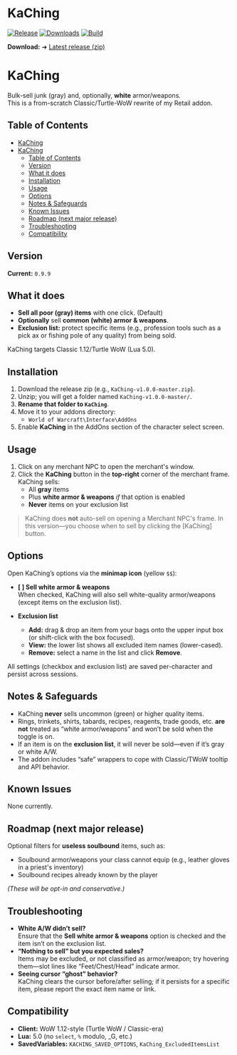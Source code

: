 # KaChing

[![Release](https://img.shields.io/github/v/release/mtp1032/KaChing?sort=semver)](https://github.com/mtp1032/KaChing/releases/latest)
[![Downloads](https://img.shields.io/github/downloads/mtp1032/KaChing/total)](https://github.com/mtp1032/KaChing/releases)
[![Build](https://github.com/mtp1032/KaChing/actions/workflows/build_kaching.yaml/badge.svg)](https://github.com/mtp1032/KaChing/actions/workflows/build_kaching.yaml)

**Download:** ➜ [Latest release (zip)](https://github.com/mtp1032/KaChing/releases/latest)


# KaChing

Bulk-sell junk (gray) and, optionally, **white** armor/weapons.  
This is a from-scratch Classic/Turtle-WoW rewrite of my Retail addon.

## Table of Contents
- [KaChing](#kaching)
- [KaChing](#kaching-1)
  - [Table of Contents](#table-of-contents)
  - [Version](#version)
  - [What it does](#what-it-does)
  - [Installation](#installation)
  - [Usage](#usage)
  - [Options](#options)
  - [Notes \& Safeguards](#notes--safeguards)
  - [Known Issues](#known-issues)
  - [Roadmap (next major release)](#roadmap-next-major-release)
  - [Troubleshooting](#troubleshooting)
  - [Compatibility](#compatibility)

## Version

**Current:** `0.9.9`

## What it does

- **Sell all poor (gray) items** with one click. (Default)
- **Optionally** sell **common (white) armor & weapons**.
- **Exclusion list:** protect specific items (e.g., profession tools such as a pick ax or fishing pole of any quality) from being sold.

KaChing targets Classic 1.12/Turtle WoW (Lua 5.0).

## Installation

1. Download the release zip (e.g., `KaChing-v1.0.0-master.zip`).
2. Unzip; you will get a folder named `KaChing-v1.0.0-master/`.
3. **Rename that folder to `KaChing`**.
4. Move it to your addons directory:
   - `World of Warcraft\Interface\AddOns`
5. Enable **KaChing** in the AddOns section of the character select screen.

## Usage

1. Click on any merchant NPC to open the merchant's window.
2. Click the **KaChing** button in the **top-right** corner of the merchant frame.  
   KaChing sells:
   - All **gray** items
   - Plus **white armor & weapons** *if* that option is enabled
   - **Never** items on your exclusion list

> KaChing does **not** auto-sell on opening a Merchant NPC's frame. In this version—you choose when to sell by clicking the [KaChing] button.

## Options

Open KaChing’s options via the **minimap icon** (yellow `$$`):

- **[ ] Sell white armor & weapons**  
  When checked, KaChing will also sell white-quality armor/weapons (except items on the exclusion list).

- **Exclusion list**  
  - **Add:** drag & drop an item from your bags onto the upper input box (or shift-click with the box focused).
  - **View:** the lower list shows all excluded item names (lower-cased).
  - **Remove:** select a name in the list and click **Remove**.

All settings (checkbox and exclusion list) are saved per-character and persist across sessions.

## Notes & Safeguards

- KaChing **never** sells uncommon (green) or higher quality items.
- Rings, trinkets, shirts, tabards, recipes, reagents, trade goods, etc. **are not** treated as “white armor/weapons” and won’t be sold when the toggle is on.
- If an item is on the **exclusion list**, it will never be sold—even if it’s gray or white A/W.
- The addon includes “safe” wrappers to cope with Classic/TWoW tooltip and API behavior.

## Known Issues

None currently.

## Roadmap (next major release)

Optional filters for **useless soulbound** items, such as:
- Soulbound armor/weapons your class cannot equip (e.g., leather gloves in a priest's inventory)
- Soulbound recipes already known by the player

*(These will be opt-in and conservative.)*

## Troubleshooting

- **White A/W didn’t sell?**  
  Ensure that the **Sell white armor & weapons** option is checked and the item isn’t on the exclusion list.
- **“Nothing to sell” but you expected sales?**  
  Items may be excluded, or not classified as armor/weapon; try hovering them—slot lines like “Feet/Chest/Head” indicate armor.
- **Seeing cursor “ghost” behavior?**  
  KaChing clears the cursor before/after selling; if it persists for a specific item, please report the exact item name or link.

## Compatibility

- **Client:** WoW 1.12-style (Turtle WoW / Classic-era)  
- **Lua:** 5.0 (no `select`, `%` modulo, _G, etc.)  
- **SavedVariables:** `KACHING_SAVED_OPTIONS`, `KaChing_ExcludedItemsList`
